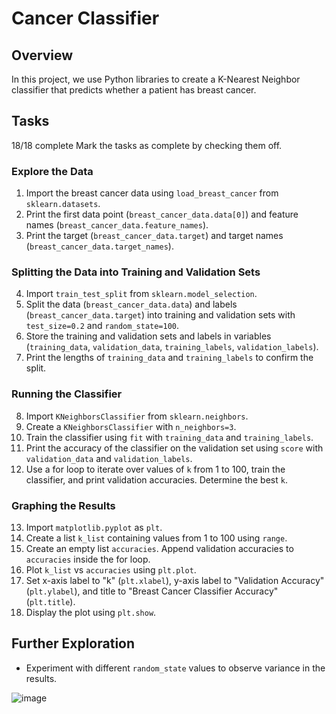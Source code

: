 # Cancer Classifier

## Overview
In this project, we use Python libraries to create a K-Nearest Neighbor classifier that predicts whether a patient has breast cancer.

## Tasks
18/18 complete
Mark the tasks as complete by checking them off.

### Explore the Data
1. Import the breast cancer data using `load_breast_cancer` from `sklearn.datasets`.
2. Print the first data point (`breast_cancer_data.data[0]`) and feature names (`breast_cancer_data.feature_names`).
3. Print the target (`breast_cancer_data.target`) and target names (`breast_cancer_data.target_names`).

### Splitting the Data into Training and Validation Sets
4. Import `train_test_split` from `sklearn.model_selection`.
5. Split the data (`breast_cancer_data.data`) and labels (`breast_cancer_data.target`) into training and validation sets with `test_size=0.2` and `random_state=100`.
6. Store the training and validation sets and labels in variables (`training_data`, `validation_data`, `training_labels`, `validation_labels`).
7. Print the lengths of `training_data` and `training_labels` to confirm the split.

### Running the Classifier
8. Import `KNeighborsClassifier` from `sklearn.neighbors`.
9. Create a `KNeighborsClassifier` with `n_neighbors=3`.
10. Train the classifier using `fit` with `training_data` and `training_labels`.
11. Print the accuracy of the classifier on the validation set using `score` with `validation_data` and `validation_labels`.
12. Use a for loop to iterate over values of `k` from 1 to 100, train the classifier, and print validation accuracies. Determine the best `k`.

### Graphing the Results
13. Import `matplotlib.pyplot` as `plt`.
14. Create a list `k_list` containing values from 1 to 100 using `range`.
15. Create an empty list `accuracies`. Append validation accuracies to `accuracies` inside the for loop.
16. Plot `k_list` vs `accuracies` using `plt.plot`.
17. Set x-axis label to "k" (`plt.xlabel`), y-axis label to "Validation Accuracy" (`plt.ylabel`), and title to "Breast Cancer Classifier Accuracy" (`plt.title`).
18. Display the plot using `plt.show`.

## Further Exploration
- Experiment with different `random_state` values to observe variance in the results.

![image](https://github.com/XENO2410/Cancer-Classifier/assets/97669140/c7c0102b-e7bc-469b-acd7-5ce132f57fd4)

